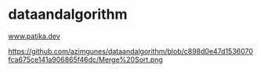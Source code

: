 # dataandalgorithm


www.patika.dev


https://github.com/azimgunes/dataandalgorithm/blob/c898d0e47d1536070fca675ce141a906865f46dc/Merge%20Sort.png
